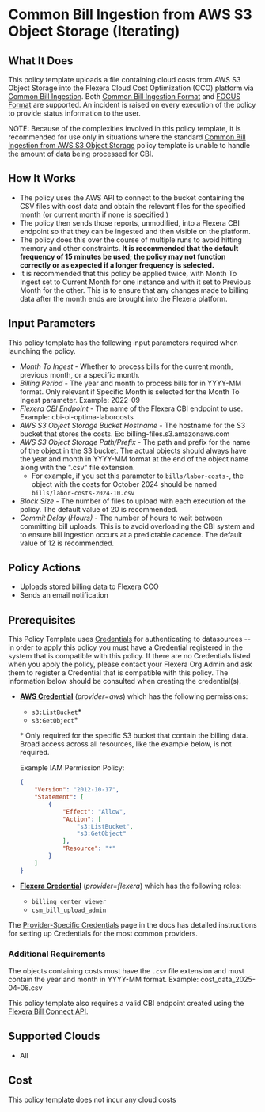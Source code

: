 # Common Bill Ingestion from AWS S3 Object Storage (Iterating)

## What It Does

This policy template uploads a file containing cloud costs from AWS S3 Object Storage into the Flexera Cloud Cost Optimization (CCO) platform via [Common Bill Ingestion](https://docs.flexera.com/flexera/EN/Optima/OptimaBillConnectConfigsCBI.htm). Both [Common Bill Ingestion Format](https://docs.flexera.com/flexera/EN/Optima/OptimaBillConnectConfigsCBIDefaultFormat.htm) and [FOCUS Format](https://docs.flexera.com/flexera/EN/Optima/FOCUS.htm) are supported. An incident is raised on every execution of the policy to provide status information to the user.

NOTE: Because of the complexities involved in this policy template, it is recommended for use only in situations where the standard [Common Bill Ingestion from AWS S3 Object Storage](https://github.com/flexera-public/policy_templates/tree/master/cost/flexera/cco/cbi_ingestion_aws_s3) policy template is unable to handle the amount of data being processed for CBI.

## How It Works

- The policy uses the AWS API to connect to the bucket containing the CSV files with cost data and obtain the relevant files for the specified month (or current month if none is specified.)
- The policy then sends those reports, unmodified, into a Flexera CBI endpoint so that they can be ingested and then visible on the platform.
- The policy does this over the course of multiple runs to avoid hitting memory and other constraints. **It is recommended that the default frequency of 15 minutes be used; the policy may not function correctly or as expected if a longer frequency is selected.**
- It is recommended that this policy be applied twice, with Month To Ingest set to Current Month for one instance and with it set to Previous Month for the other. This is to ensure that any changes made to billing data after the month ends are brought into the Flexera platform.

## Input Parameters

This policy template has the following input parameters required when launching the policy.

- *Month To Ingest* - Whether to process bills for the current month, previous month, or a specific month.
- *Billing Period* - The year and month to process bills for in YYYY-MM format. Only relevant if Specific Month is selected for the Month To Ingest parameter. Example: 2022-09
- *Flexera CBI Endpoint* - The name of the Flexera CBI endpoint to use. Example: cbi-oi-optima-laborcosts
- *AWS S3 Object Storage Bucket Hostname* - The hostname for the S3 bucket that stores the costs. Ex: billing-files.s3.amazonaws.com
- *AWS S3 Object Storage Path/Prefix* - The path and prefix for the name of the object in the S3 bucket. The actual objects should always have the year and month in YYYY-MM format at the end of the object name along with the ".csv" file extension.
  - For example, if you set this parameter to `bills/labor-costs-`, the object with the costs for October 2024 should be named `bills/labor-costs-2024-10.csv`
- *Block Size* - The number of files to upload with each execution of the policy. The default value of 20 is recommended.
- *Commit Delay (Hours)* - The number of hours to wait between committing bill uploads. This is to avoid overloading the CBI system and to ensure bill ingestion occurs at a predictable cadence. The default value of 12 is recommended.

## Policy Actions

- Uploads stored billing data to Flexera CCO
- Sends an email notification

## Prerequisites

This Policy Template uses [Credentials](https://docs.flexera.com/flexera/EN/Automation/ManagingCredentialsExternal.htm) for authenticating to datasources -- in order to apply this policy you must have a Credential registered in the system that is compatible with this policy. If there are no Credentials listed when you apply the policy, please contact your Flexera Org Admin and ask them to register a Credential that is compatible with this policy. The information below should be consulted when creating the credential(s).

- [**AWS Credential**](https://docs.flexera.com/flexera/EN/Automation/ProviderCredentials.htm#automationadmin_1982464505_1121575) (*provider=aws*) which has the following permissions:
  - `s3:ListBucket`*
  - `s3:GetObject`*

  \* Only required for the specific S3 bucket that contain the billing data. Broad access across all resources, like the example below, is not required.

  Example IAM Permission Policy:

  ```json
  {
      "Version": "2012-10-17",
      "Statement": [
          {
              "Effect": "Allow",
              "Action": [
                  "s3:ListBucket",
                  "s3:GetObject"
              ],
              "Resource": "*"
          }
      ]
  }
  ```

- [**Flexera Credential**](https://docs.flexera.com/flexera/EN/Automation/ProviderCredentials.htm) (*provider=flexera*) which has the following roles:
  - `billing_center_viewer`
  - `csm_bill_upload_admin`

The [Provider-Specific Credentials](https://docs.flexera.com/flexera/EN/Automation/ProviderCredentials.htm) page in the docs has detailed instructions for setting up Credentials for the most common providers.

### Additional Requirements

The objects containing costs must have the `.csv` file extension and must contain the year and month in YYYY-MM format. Example: cost_data_2025-04-08.csv

This policy template also requires a valid CBI endpoint created using the [Flexera Bill Connect API](https://reference.rightscale.com/optima-bill/#/CBIBillConnects/CBIBillConnects_create).

## Supported Clouds

- All

## Cost

This policy template does not incur any cloud costs
